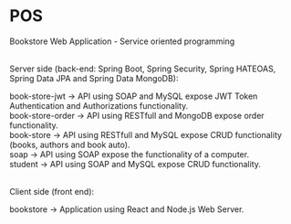# POS
Bookstore Web Application - Service oriented programming <br /><br />

Server side (back-end: Spring Boot, Spring Security, Spring HATEOAS, Spring Data JPA and Spring Data MongoDB):<br />

book-store-jwt -> API using SOAP and MySQL expose JWT Token Authentication and Authorizations functionality. <br />
book-store-order -> API using RESTfull and MongoDB expose order functionality. <br />
book-store -> API using RESTfull and MySQL expose CRUD functionality (books, authors and book auto). <br />
soap -> API using SOAP expose the functionality of a computer. <br />
student -> API using SOAP and MySQL expose CRUD functionality. <br /><br />

Client side (front end): 

bookstore -> Application using React and Node.js Web Server. 
